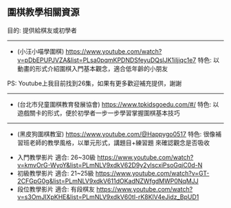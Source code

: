 ## 圍棋教學相關資源

目的: 提供給棋友或初學者

------------------  

- (小汪小喵學圍棋)
https://www.youtube.com/watch?v=pDbEPUPJVZA&list=PLsa0pqmKPDNDSfeyuDQslJK1iljiqc1e7
特色: 以動畫的形式介紹圍棋入門基本觀念，適合低年齡的小朋友

PS: Youtube上我目前找到26集，如果有更多歡迎補充提供，謝謝

------------------  
- (台北市兒童圍棋教育發展協會)
https://www.tpkidsgoedu.com/#/
特色: 以遊戲關卡的形式，便於初學者一步一步學習掌握圍棋基本技巧

------------------  
- (黑皮狗圍棋教室)
https://www.youtube.com/@Happygo0517
特色: 很像補習班老師的教學風格，以單元形式，講題目+練習題 來確認觀念是否吸收

 * 入門教學影片 適合: 26~30級
 https://www.youtube.com/watch?v=kmvOrG-WyoY&list=PLmNLV9xdkV62D9y2ylscxiPsoGqiC0d-N
 * 初級教學影片 適合: 21~25級
 https://www.youtube.com/watch?v=GT-2CFGpG0g&list=PLmNLV9xdkV611dOKadNZWfgdMWP0NqMJJ
 * 段位教學影片 適合: 有段棋友
 https://www.youtube.com/watch?v=s3OmJIXpKHE&list=PLmNLV9xdkV60tl-rK8KlV4eJidz_BpUD1
